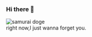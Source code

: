 ### Hi there 👋
![samurai doge](https://user-images.githubusercontent.com/112954170/213908207-f86ad4c1-dc47-462e-9eee-50f4457923f5.jpg)<br>
right now,I just wanna forget you.
<!--
**delapzzz/delapzzz** is a ✨ _special_ ✨ repository because its `README.md` (this file) appears on your GitHub profile.

Here are some ideas to get you started:

- 🔭 I’m currently working on ...
- 🌱 I’m currently learning ...
- 👯 I’m looking to collaborate on ...
- 🤔 I’m looking for help with ...
- 💬 Ask me about ...
- 📫 How to reach me: ...
- 😄 Pronouns: ...
- ⚡ Fun fact: ...
-->
